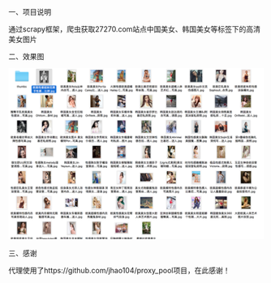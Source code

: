 一、项目说明

通过scrapy框架，爬虫获取27270.com站点中国美女、韩国美女等标签下的高清美女图片


二、效果图

![image](https://github.com/sunnywalden/crapy_beauty/raw/master/demo/beauty_demo.png)


三、感谢

代理使用了https://github.com/jhao104/proxy_pool项目，在此感谢！

